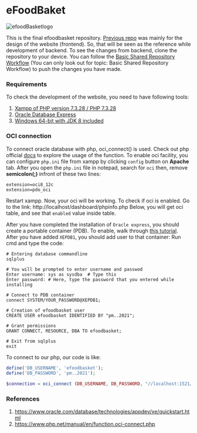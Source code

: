 # eFoodBaket

![efoodBasketlogo](https://lcbiplove.github.io/e-food-basket/images/efoodbasket-name.png)

This is the final efoodbasket repository. [Previous repo](https://lcbiplove.github.io/e-food-basket/) was mainly for the design of the website (frontend). So, that will be seen as the reference while development of backend. To see the changes from backend, clone the repository to your device. You can follow the [Basic Shared Repository Workflow](https://uoftcoders.github.io/studyGroup/lessons/git/collaboration/lesson/) (You can only look out for topic: Basic Shared Repository Workflow) to push the changes you have made.

### Requirements

To check the development of the website,  you need to have following tools:
1. [Xampp of PHP version 7.3.28 / PHP 7.3.28](https://www.apachefriends.org/download.html)
2. [Oracle Database Express](https://www.oracle.com/database/technologies/xe-downloads.html)
3. [Windows 64-bit with JDK 8 included](https://www.oracle.com/tools/downloads/sqldev-downloads.html)

### OCI connection

To connect oracle database with php, oci_connect() is used. Check out php official [docs](https://www.php.net/manual/en/function.oci-connect.php) to explore the usage of the function. 
To enable oci facility, you can configure `php.ini` file from xampp by clicking `config` button on **Apache** tab. After you open the `php.ini` file in notepad, search for `oci` then, remove **semicolon(;)** infront of these two lines:
```
extension=oci8_12c
extension=pdo_oci
```
Restart xampp. Now, your oci will be working. To check if oci is enabled. Go to the link: http://localhost/dashboard/phpinfo.php
Below, you will get oci table, and see that `enabled` value inside table.

After you have completed the installation of `Oracle express`, you should create a portable container (PDB). To enable, walk through [this tutorial](https://www.youtube.com/watch?v=gaelhF2us28). After you have added `XEPDB1`, you should add user to that container:
Run cmd and type the code:
```
# Entering database commandline
sqlplus

# You will be prompted to enter username and passwod
Enter username: sys as sysdba  # Type this
Enter password: # Here, type the password that you entered while installing

# Connect to PDB container
connect SYSTEM/YOUR_PASSWORD@XEPDB1;

# Creation of efoodbasket user
CREATE USER efoodbasket IDENTIFIED BY "pm..2021";

# Grant permissions
GRANT CONNECT, RESOURCE, DBA TO efoodbasket;

# Exit from sqlplus
exit
```

To connect to our php, our code is like:
```php
define('DB_USERNAME', 'efoodbasket');
define('DB_PASSWORD', 'pm..2021');

$connection = oci_connect (DB_USERNAME, DB_PASSWORD, "//localhost:1521/XEPDB1") or die(oci_error());
```

### References
1. https://www.oracle.com/database/technologies/appdev/xe/quickstart.html
2. https://www.php.net/manual/en/function.oci-connect.php



